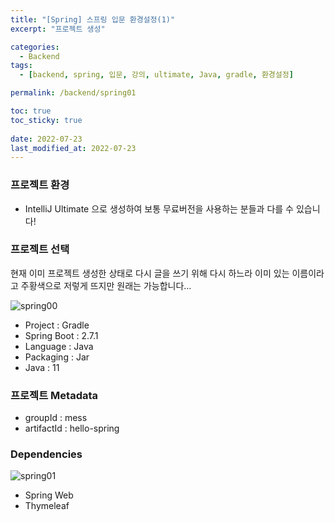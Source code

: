 ```yaml
---
title: "[Spring] 스프링 입문 환경설정(1)"
excerpt: "프로젝트 생성"

categories:
  - Backend
tags:
  - [backend, spring, 입문, 강의, ultimate, Java, gradle, 환경설정]

permalink: /backend/spring01

toc: true
toc_sticky: true
 
date: 2022-07-23
last_modified_at: 2022-07-23
---
```


### 프로젝트 환경

- IntelliJ Ultimate 으로 생성하여 보통 무료버전을 사용하는 분들과 다를 수 있습니다!

### 프로젝트 선택

현재 이미 프로젝트 생성한 상태로 다시 글을 쓰기 위해 다시 하느라 이미 있는 이름이라고 주황색으로 저렇게 뜨지만 원래는 가능합니다…

![spring00](https://jsw6701.github.io/assets/images/posts_img/spring/0.png)

- Project : Gradle
- Spring Boot : 2.7.1
- Language : Java
- Packaging : Jar
- Java : 11

### 프로젝트 Metadata

- groupId : mess
- artifactId : hello-spring

### Dependencies

![spring01](https://jsw6701.github.io/assets/images/posts_img/spring/1.png)

- Spring Web
- Thymeleaf